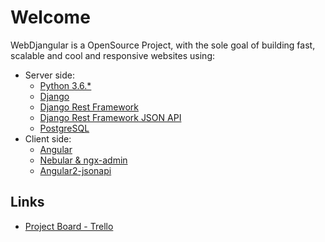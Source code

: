 # Welcome

WebDjangular is a OpenSource Project, with the sole goal of building fast, scalable and cool and responsive websites using:

- Server side:
    - [Python 3.6.*](https://www.python.org/downloads/release/python-360/)
    - [Django](https://www.djangoproject.com/)
    - [Django Rest Framework](http://www.django-rest-framework.org/)
    - [Django Rest Framework JSON API](https://github.com/django-json-api/django-rest-framework-json-api)
    - [PostgreSQL](https://www.postgresql.org/)
- Client side:
    - [Angular](https://angular.io/)
    - [Nebular & ngx-admin](https://github.com/akveo/ngx-admin)
    - [Angular2-jsonapi](https://github.com/ghidoz/angular2-jsonapi)

## Links

- [Project Board - Trello](https://trello.com/b/XwAfBqmT/webdjangular)
